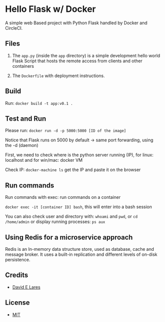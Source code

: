 # Hello Flask w/ Docker

A simple web Based project with Python Flask handled by Docker and CircleCI.

## Files

1. The `app.py` (inside the `app` directory) is a simple development hello world Flask Script that hosts the remote access from clients and other containers

2. The `Dockerfile` with deployment instructions.

## Build

Run: `docker build -t app:v0.1 .`

## Test and Run

Please run: `docker run -d -p 5000:5000 [ID of the image]`

Notice that Flask runs on 5000 by default -> same port forwarding, using the -d (daemon)

First, we need to check where is the python server running (IP), for linux: localhost and for win/mac: docker VM

Check IP: `docker-machine ls` get the IP and paste it on the browser

## Run commands

Run commands with exec: run commands on a container

`docker exec -it [container ID] bash`, this will enter into a bash session

You can also check user and directory with: `whoami` and `pwd`, or `cd /home/admin` or display running processes: `ps aux`


## Using Redis for a microservice approach

Redis is an In-memory data structure store, used as database, cache and message broker. It uses a built-in replication and different levels of on-disk persistence.

## Credits

 - [David E Lares](https://twitter.com/davidlares3)

## License

 - [MIT](https://opensource.org/licenses/MIT)
